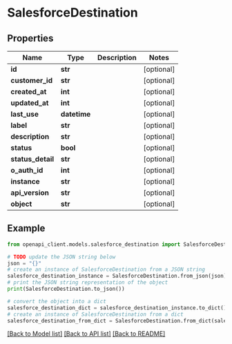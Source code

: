 # SalesforceDestination


## Properties

Name | Type | Description | Notes
------------ | ------------- | ------------- | -------------
**id** | **str** |  | [optional] 
**customer_id** | **str** |  | [optional] 
**created_at** | **int** |  | [optional] 
**updated_at** | **int** |  | [optional] 
**last_use** | **datetime** |  | [optional] 
**label** | **str** |  | [optional] 
**description** | **str** |  | [optional] 
**status** | **bool** |  | [optional] 
**status_detail** | **str** |  | [optional] 
**o_auth_id** | **int** |  | [optional] 
**instance** | **str** |  | [optional] 
**api_version** | **str** |  | [optional] 
**object** | **str** |  | [optional] 

## Example

```python
from openapi_client.models.salesforce_destination import SalesforceDestination

# TODO update the JSON string below
json = "{}"
# create an instance of SalesforceDestination from a JSON string
salesforce_destination_instance = SalesforceDestination.from_json(json)
# print the JSON string representation of the object
print(SalesforceDestination.to_json())

# convert the object into a dict
salesforce_destination_dict = salesforce_destination_instance.to_dict()
# create an instance of SalesforceDestination from a dict
salesforce_destination_from_dict = SalesforceDestination.from_dict(salesforce_destination_dict)
```
[[Back to Model list]](../README.md#documentation-for-models) [[Back to API list]](../README.md#documentation-for-api-endpoints) [[Back to README]](../README.md)



